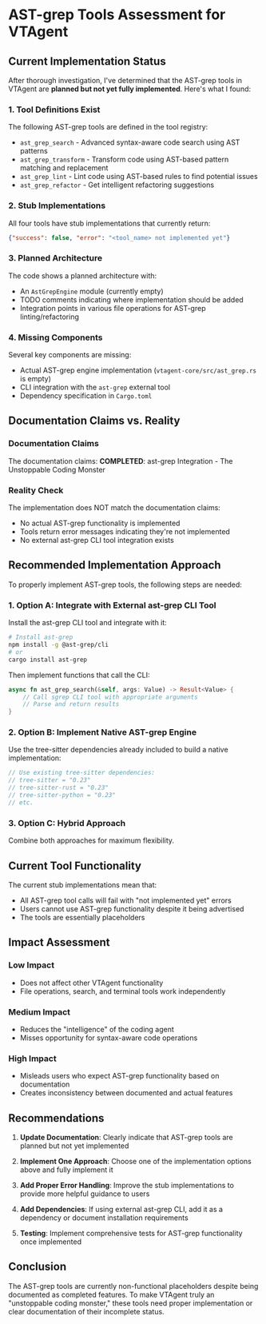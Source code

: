 # AST-grep Tools Assessment for VTAgent

## Current Implementation Status

After thorough investigation, I've determined that the AST-grep tools in VTAgent are **planned but not yet fully implemented**. Here's what I found:

### 1. Tool Definitions Exist
The following AST-grep tools are defined in the tool registry:
- `ast_grep_search` - Advanced syntax-aware code search using AST patterns
- `ast_grep_transform` - Transform code using AST-based pattern matching and replacement
- `ast_grep_lint` - Lint code using AST-based rules to find potential issues
- `ast_grep_refactor` - Get intelligent refactoring suggestions

### 2. Stub Implementations
All four tools have stub implementations that currently return:
```json
{"success": false, "error": "<tool_name> not implemented yet"}
```

### 3. Planned Architecture
The code shows a planned architecture with:
- An `AstGrepEngine` module (currently empty)
- TODO comments indicating where implementation should be added
- Integration points in various file operations for AST-grep linting/refactoring

### 4. Missing Components
Several key components are missing:
- Actual AST-grep engine implementation (`vtagent-core/src/ast_grep.rs` is empty)
- CLI integration with the `ast-grep` external tool
- Dependency specification in `Cargo.toml`

## Documentation Claims vs. Reality

### Documentation Claims
The documentation claims:
**COMPLETED**: ast-grep Integration - The Unstoppable Coding Monster

### Reality Check
The implementation does NOT match the documentation claims:
- No actual AST-grep functionality is implemented
- Tools return error messages indicating they're not implemented
- No external ast-grep CLI tool integration exists

## Recommended Implementation Approach

To properly implement AST-grep tools, the following steps are needed:

### 1. Option A: Integrate with External ast-grep CLI Tool
Install the ast-grep CLI tool and integrate with it:
```bash
# Install ast-grep
npm install -g @ast-grep/cli
# or
cargo install ast-grep
```

Then implement functions that call the CLI:
```rust
async fn ast_grep_search(&self, args: Value) -> Result<Value> {
    // Call sgrep CLI tool with appropriate arguments
    // Parse and return results
}
```

### 2. Option B: Implement Native AST-grep Engine
Use the tree-sitter dependencies already included to build a native implementation:
```rust
// Use existing tree-sitter dependencies:
// tree-sitter = "0.23"
// tree-sitter-rust = "0.23"
// tree-sitter-python = "0.23"
// etc.
```

### 3. Option C: Hybrid Approach
Combine both approaches for maximum flexibility.

## Current Tool Functionality

The current stub implementations mean that:
- All AST-grep tool calls will fail with "not implemented yet" errors
- Users cannot use AST-grep functionality despite it being advertised
- The tools are essentially placeholders

## Impact Assessment

### Low Impact
- Does not affect other VTAgent functionality
- File operations, search, and terminal tools work independently

### Medium Impact
- Reduces the "intelligence" of the coding agent
- Misses opportunity for syntax-aware code operations

### High Impact
- Misleads users who expect AST-grep functionality based on documentation
- Creates inconsistency between documented and actual features

## Recommendations

1. **Update Documentation**: Clearly indicate that AST-grep tools are planned but not yet implemented

2. **Implement One Approach**: Choose one of the implementation options above and fully implement it

3. **Add Proper Error Handling**: Improve the stub implementations to provide more helpful guidance to users

4. **Add Dependencies**: If using external ast-grep CLI, add it as a dependency or document installation requirements

5. **Testing**: Implement comprehensive tests for AST-grep functionality once implemented

## Conclusion

The AST-grep tools are currently non-functional placeholders despite being documented as completed features. To make VTAgent truly an "unstoppable coding monster," these tools need proper implementation or clear documentation of their incomplete status.